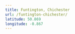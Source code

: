 ```yaml
---
title: Funtington, Chichester
url: /funtington-chichester/
latitude: 50.869
longitude: -0.867
---
```

